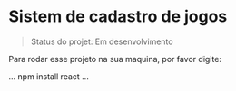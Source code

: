 <h1> Sistem de cadastro de jogos</h1>

> Status do projet: Em desenvolvimento

Para  rodar esse projeto na sua maquina,  por favor digite:

...
npm install react
...
